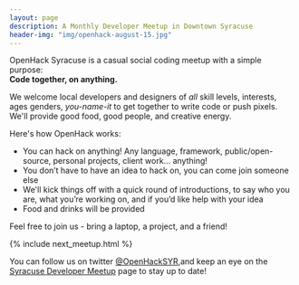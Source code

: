 ```yaml
---
layout: page
description: A Monthly Developer Meetup in Downtown Syracuse
header-img: "img/openhack-august-15.jpg"
---
```


OpenHack Syracuse is a casual social coding meetup with a simple purpose:  
**Code together, on anything.**

We welcome local developers and designers of _all_ skill levels, interests, ages
genders, _you-name-it_ to get together to write code or push pixels. We'll
provide good food, good people, and creative energy.

Here's how OpenHack works:

* You can hack on anything! Any language, framework, public/open-source,
personal projects, client work... anything!
* You don’t have to have an idea to hack on, you can come join someone else
* We'll kick things off with a quick round of introductions, to say who you are,
what you’re working on, and if you’d like help with your idea
* Food and drinks will be provided

Feel free to join us - bring a laptop, a project, and a friend!

{% include next_meetup.html %}

You can follow us on twitter [@OpenHackSYR](http://twitter.com/OpenHackSYR),and keep an
eye on the [Syracuse Developer Meetup](https://www.meetup.com/Syracuse-Software-Development-Meetup/)
 page to stay up to date!

